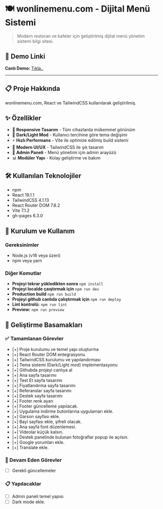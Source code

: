 # 🍽️ wonlinemenu.com - Dijital Menü Sistemi

> Modern restoran ve kafeler için geliştirilmiş dijital menü yönetim sistemi bilgi sitesi.

## 🚀 Demo Linki

**Canlı Demo:** [Tıkla..](https://melihcandemir.github.io/wonlinemenu.com/)

---

## 📋 Proje Hakkında

wonlinemenu.com, React ve TailwindCSS kullanılarak geliştirilmiş.

## ✨ Özellikler

- 📱 **Responsive Tasarım** - Tüm cihazlarda mükemmel görünüm
- 🌙 **Dark/Light Mod** - Kullanıcı tercihine göre tema değişimi
- ⚡ **Hızlı Performans** - Vite ile optimize edilmiş build sistemi
- 🎨 **Modern UI/UX** - TailwindCSS ile şık tasarım
- 🔧 **Admin Paneli** - Menü yönetimi için admin arayüzü
- 📊 **Modüler Yapı** - Kolay geliştirme ve bakım

## 🛠️ Kullanılan Teknolojiler

- npm
- React 19.1.1
- TailwindCSS 4.1.13
- React Router DOM 7.8.2
- Vite 7.1.2
- gh-pages 6.3.0

## 🚀 Kurulum ve Kullanım

### Gereksinimler

- Node.js (v16 veya üzeri)
- npm veya yarn

### Diğer Komutlar

- **Projeyi tekrar yükledikten sonra** `npm install`
- **Projeyi localde çaıştırmak için** `npm run dev`
- **Production build** `npm run build`
- **Projeyi github canlıda çalıştırmak için** `npm run deploy`
- **Lint kontrolü:** `npm run lint`
- **Preview:** `npm run preview`

## 📝 Geliştirme Basamakları

### ✅ Tamamlanan Görevler

- [+] Proje kurulumu ve temel yapı oluşturma
- [+] React Router DOM entegrasyonu
- [+] TailwindCSS kurulumu ve yapılandırması
- [+] Tema sistemi (Dark/Light mod) implementasyonu
- [+] Githubda projeyi canlıya al
- [+] Ana sayfa tasarımı
- [+] Test Et sayfa tasarımı
- [+] Fiyatlandırma sayfa tasarımı
- [+] Referanslar sayfa tasarımı
- [+] Destek sayfa tasarımı
- [+] Footer renk ayarı
- [+] Footer güncelleme yapılacak.
- [+] Uygulama indirme butonlarına uygulamarı ekle.
- [+] Garson sayfası ekle.
- [+] Bayi sayfası ekle, şifreli olacak.
- [+] Ana sayfa font düzenlemesi.
- [+] Videolar küçük kalsın.
- [+] Destek panelinde bulunan fotoğraflar popup ile açılsın.
- [+] Google yorumları ekle.
- [+] Translate ekle.

### 🔄 Devam Eden Görevler

- [ ] Gerekli güncellemeler

### 📋 Yapılacaklar

- [ ] Admin paneli temel yapısı
- [ ] Dark mode ekle.
